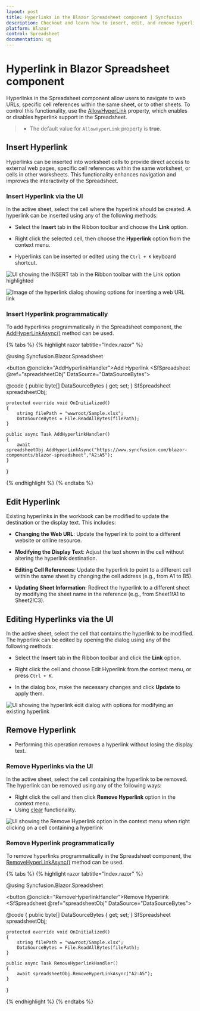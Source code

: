 ```yaml
---
layout: post
title: Hyperlinks in the Blazor Spreadsheet component | Syncfusion
description: Checkout and learn how to insert, edit, and remove hyperlinks in the Syncfusion Blazor Spreadsheet component and more.
platform: Blazor
control: Spreadsheet
documentation: ug
---
```


# Hyperlink in Blazor Spreadsheet component

Hyperlinks in the Spreadsheet component allow users to navigate to web URLs, specific cell references within the same sheet, or to other sheets. To control this functionality, use the [AllowHyperLink](https://help.syncfusion.com/cr/blazor/Syncfusion.Blazor.Spreadsheet.SfSpreadsheet.html#Syncfusion_Blazor_Spreadsheet_SfSpreadsheet_AllowHyperLink) property, which enables or disables hyperlink support in the Spreadsheet.

> * The default value for `AllowHyperLink` property is **true**.

## Insert Hyperlink

Hyperlinks can be inserted into worksheet cells to provide direct access to external web pages, specific cell references within the same worksheet, or cells in other worksheets. This functionality enhances navigation and improves the interactivity of the Spreadsheet.

### Insert Hyperlink via the UI

In the active sheet, select the cell where the hyperlink should be created. A hyperlink can be inserted using any of the following methods:

* Select the **Insert** tab in the Ribbon toolbar and choose the **Link** option.

* Right click the selected cell, then choose the **Hyperlink** option from the context menu.

* Hyperlinks can be inserted or edited using the `Ctrl + K` keyboard shortcut.


![UI showing the INSERT tab in the Ribbon toolbar with the Link option highlighted](images/insert-link.png)

![Image of the hyperlink dialog showing options for inserting a web URL link](images/insert-hyperlink-dialogbox.png)

### Insert Hyperlink programmatically

To add hyperlinks programmatically in the Spreadsheet component, the [AddHyperLinkAsync()](https://help.syncfusion.com/cr/blazor/Syncfusion.Blazor.Spreadsheet.SfSpreadsheet.html#Syncfusion_Blazor_Spreadsheet_SfSpreadsheet_AddHyperlinkAsync_System_String_System_String_System_String_) method can be used.

{% tabs %}
{% highlight razor tabtitle="Index.razor" %}

@using Syncfusion.Blazor.Spreadsheet

<button @onclick="AddHyperlinkHandler">Add Hyperlink</button>
<SfSpreadsheet @ref="spreadsheetObj" DataSource="DataSourceBytes">
    <SpreadsheetRibbon></SpreadsheetRibbon>
</SfSpreadsheet>

@code {
    public byte[] DataSourceBytes { get; set; }
    SfSpreadsheet spreadsheetObj;

    protected override void OnInitialized()
    {
        string filePath = "wwwroot/Sample.xlsx";
        DataSourceBytes = File.ReadAllBytes(filePath);
    }

    public async Task AddHyperlinkHandler()
    {
	    await spreadsheetObj.AddHyperLinkAsync("https://www.syncfusion.com/blazor-components/blazor-spreadsheet","A2:A5");
    }
}

{% endhighlight %}
{% endtabs %}

## Edit Hyperlink

Existing hyperlinks in the workbook can be modified to update the destination or the display text. This includes:

* **Changing the Web URL**: Update the hyperlink to point to a different website or online resource.

* **Modifying the Display Text**: Adjust the text shown in the cell without altering the hyperlink destination.

* **Editing Cell References**: Update the hyperlink to point to a different cell within the same sheet by changing the cell address (e.g., from A1 to B5).

* **Updating Sheet Information**: Redirect the hyperlink to a different sheet by modifying the sheet name in the reference (e.g., from Sheet1!A1 to Sheet2!C3).

## Editing Hyperlinks via the UI

In the active sheet, select the cell that contains the hyperlink to be modified. The hyperlink can be edited by opening the dialog using any of the following methods:

* Select the **Insert** tab in the Ribbon toolbar and click the **Link** option.

* Right click the cell and choose Edit Hyperlink from the context menu, or press `Ctrl + K`.

* In the dialog box, make the necessary changes and click **Update** to apply them.

![UI showing the hyperlink edit dialog with options for modifying an existing hyperlink](images/edit-hyperlink-dialogbox.png)

## Remove Hyperlink

* Performing this operation removes a hyperlink without losing the display text.

### Remove Hyperlinks via the UI

In the active sheet, select the cell containing the hyperlink to be removed. The hyperlink can be removed using any of the following ways:

* Right click the cell and then click **Remove Hyperlink** option in the context menu.
* Using [clear](https://blazor.syncfusion.com/documentation/spreadsheet/cell-range#clear) functionality.

![UI showing the Remove Hyperlink option in the context menu when right clicking on a cell containing a hyperlink](images/remove-hyperlink.png)

### Remove Hyperlink programmatically

To remove hyperlinks programmatically in the Spreadsheet component, the [RemoveHyperLinkAsync()](https://help.syncfusion.com/cr/blazor/Syncfusion.Blazor.Spreadsheet.SfSpreadsheet.html#Syncfusion_Blazor_Spreadsheet_SfSpreadsheet_RemoveHyperlinkAsync_System_String_) method can be used.

{% tabs %}
{% highlight razor tabtitle="Index.razor" %}

@using Syncfusion.Blazor.Spreadsheet

<button @onclick="RemoveHyperlinkHandler">Remove Hyperlink</button>
<SfSpreadsheet @ref="spreadsheetObj" DataSource="DataSourceBytes">
    <SpreadsheetRibbon></SpreadsheetRibbon>
</SfSpreadsheet>

@code {
    public byte[] DataSourceBytes { get; set; }
    SfSpreadsheet spreadsheetObj;

    protected override void OnInitialized()
    {
        string filePath = "wwwroot/Sample.xlsx";
        DataSourceBytes = File.ReadAllBytes(filePath);
    }

    public async Task RemoveHyperlinkHandler()
    {
	    await spreadsheetObj.RemoveHyperLinkAsync("A2:A5");
    }
}

{% endhighlight %}
{% endtabs %}

